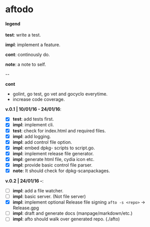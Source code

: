 # aftodo


#### legend

**test**: write a test.

**impl**: implement a feature.

**cont**: continously do.

**note**: a note to self.

--

**cont**

+ golint, go test, go vet and gocyclo everytime.
+ increase code coverage.

**v.0.1 | 10/01/16 - 24/01/16**:

* [x] **test**: add tests first.
* [x] **impl**: implement cli.
* [x] **test**: check for index.html and required files.
* [x] **impl**: add logging.
* [x] **impl**: add control file option.
* [x] **impl**: embed dpkg- scripts to script.go.
* [x] **impl**: implement release file generator.
* [x] **impl**: generate html file, cydia icon etc.
* [x] **impl**: provide basic control file parser.
* [x] **note**: It should check for dpkg-scanpackages.

**v.0.2 | 24/01/16 -**:

* [ ] **impl**: add a file watcher.
* [ ] **impl**: basic server. (Not file server)
* [x] **impl**: implement optional Release file signing `afto -s <repo>` -> Release.gpg
* [ ] **impl**: draft and generate docs (manpage/markdown/etc.)
* [ ] **impl**: afto should walk over generated repo. (./afto)

